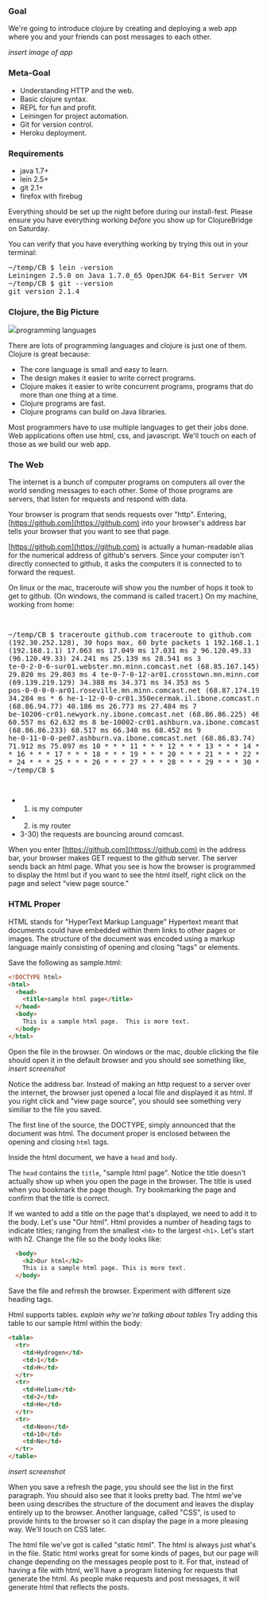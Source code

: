 ### Goal

We're going to introduce clojure by creating and deploying a web app
where you and your friends can post messages to each other.

_insert image of app_

### Meta-Goal

* Understanding HTTP and the web.
* Basic clojure syntax.
* REPL for fun and profit.
* Leiningen for project automation.
* Git for version control.
* Heroku deployment.

### Requirements

* java 1.7+
* lein 2.5+
* git 2.1+
* firefox with firebug

Everything should be set up the night before during our install-fest.
Please ensure you have everything working _before_ you show up for
ClojureBridge on Saturday.

You can verify that you have everything working by trying this out in
your terminal:

<div class= "console"><pre>
~/temp/CB $ lein -version
Leiningen 2.5.0 on Java 1.7.0_65 OpenJDK 64-Bit Server VM
~/temp/CB $ git --version
git version 2.1.4
</pre>
</div>

### Clojure, the Big Picture

<img
src="http://griffsgraphs.files.wordpress.com/2012/07/programming-languages_label.png">programming
languages</img>

There are lots of programming languages and clojure is just one of
them.  Clojure is great because:

+ The core language is small and easy to learn.
+ The design makes it easier to write correct programs.
+ Clojure makes it easier to write concurrent programs, programs that
do more than one thing at a time.
+ Clojure programs are fast.
+ Clojure programs can build on Java libraries.

Most programmers have to use multiple languages to get their jobs
done.  Web applications often use html, css, and javascript.  We'll
touch on each of those as we build our web app.

### The Web

The internet is a bunch of computer programs on computers all over the
world sending messages to each other.  Some of those programs are
servers, that listen for requests and respond with data.

Your browser is program that sends requests over "http".  Entering,
[https://github.com](https://github.com) into your browser's address bar
tells your browser that you want to see that page.

[https://github.com](https://github.com) is actually a human-readable
alias for the numerical address of github's servers.  Since your
computer isn't directly connected to github, it asks the computers it
is connected to to forward the request.

On linux or the mac, traceroute will show you the number of hops it
took to get to github.  (On windows, the command is called tracert.)
On my machine, working from home:


<div class= "console"><pre>

~/temp/CB $ traceroute github.com
traceroute to github.com (192.30.252.128), 30 hops max, 60 byte packets
 1  192.168.1.1 (192.168.1.1)  17.063 ms  17.049 ms  17.031 ms
 2  96.120.49.33 (96.120.49.33)  24.241 ms  25.139 ms  28.541 ms
 3  te-0-2-0-6-sur01.webster.mn.minn.comcast.net (68.85.167.145)  29.825 ms  29.820 ms  29.803 ms
 4  te-0-7-0-12-ar01.crosstown.mn.minn.comcast.net (69.139.219.129)  34.388 ms  34.371 ms  34.353 ms
 5  pos-0-0-0-0-ar01.roseville.mn.minn.comcast.net (68.87.174.194)  32.900 ms  34.284 ms *
 6  he-1-12-0-0-cr01.350ecermak.il.ibone.comcast.net (68.86.94.77)  40.186 ms  26.773 ms  27.484 ms
 7  be-10206-cr01.newyork.ny.ibone.comcast.net (68.86.86.225)  46.717 ms  60.557 ms  62.632 ms
 8  be-10002-cr01.ashburn.va.ibone.comcast.net (68.86.86.233)  68.517 ms  66.340 ms  68.452 ms
 9  he-0-11-0-0-pe07.ashburn.va.ibone.comcast.net (68.86.83.74)  71.955 ms  71.912 ms  75.097 ms
10  * * *
11  * * *
12  * * *
13  * * *
14  * * *
15  * * *
16  * * *
17  * * *
18  * * *
19  * * *
20  * * *
21  * * *
22  * * *
23  * * *
24  * * *
25  * * *
26  * * *
27  * * *
28  * * *
29  * * *
30  * * *
~/temp/CB $ 

</pre>
</div>


+ 1) is my computer
+ 2) is my router
+ 3-30) the requests are bouncing around comcast.

When you enter [https://github.com](httpss://github.com) in the
address bar, your browser makes GET request to the github server.  The
server sends back an html page.  What you see is how the browser is
programmed to display the html but if you want to see the html itself,
right click on the page and select "view page source."

### HTML Proper


HTML stands for "HyperText Markup Language" Hypertext meant that
documents could have embedded within them links to other pages or
images.  The structure of the document was encoded using a markup
language mainly consisting of opening and closing "tags" or elements.

Save the following as sample.html:

```HTML
<!DOCTYPE html>
<html>
  <head>
    <title>sample html page</title>
  </head>
  <body>
    This is a sample html page.  This is more text.
  </body>
</html>
```

Open the file in the browser.  On windows or the mac, double clicking
the file should open it in the default browser and you should see
something like, _insert screenshot_

Notice the address bar.  Instead of making an http request to a server
over the internet, the browser just opened a local file and displayed
it as html.  If you right click and "view page source", you should see
something very similiar to the file you saved.

The first line of the source, the DOCTYPE, simply announced that the
document was html.  The document proper is enclosed between the
opening and closing ```html``` tags.

Inside the html document, we have a ```head``` and ```body```.

The ```head``` contains the ```title```, "sample html page".  Notice
the title doesn't actually show up when you open the page in the
browser.  The title is used when you bookmark the page though.  Try
bookmarking the page and confirm that the title is correct.


If we wanted to add a title on the page that's displayed, we need to
add it to the body.  Let's use "Our html".  Html provides a number of
heading tags to indicate titles; ranging from the smallest ```<h6>```
to the largest ```<h1>```.  Let's start with h2.  Change the file so
the body looks like:

```HTML
  <body>
    <h2>Our html</h2>
    This is a sample html page. This is more text.
  </body>
````

Save the file and refresh the browser.  Experiment with different size
heading tags.

Html supports tables. _explain why we're talking about tables_
Try adding this table to our sample html within the body:

```HTML
<table>
  <tr>
    <td>Hydrogen</td>
    <td>1</td>
    <td>H</td>
  </tr>
  <tr>
    <td>Helium</td>
    <td>2</td>
    <td>He</td>
  </tr>
  <tr>
    <td>Neon</td>
    <td>10</td>
    <td>Ne</td>
  </tr>
</table>
```

_insert screenshot_

When you save a refresh the page, you should see the list in the first
paragraph.  You should also see that it looks pretty bad.  The html
we've been using describes the structure of the document and leaves
the display entirely up to the browser.  Another language, called
"CSS", is used to provide hints to the browser so it can display the
page in a more pleasing way.  We'll touch on CSS later.

The html file we've got is called "static html".  The html is always
just what's in the file.  Static html works great for some kinds of
pages, but our page will change depending on the messages people post
to it.  For that, instead of having a file with html, we'll have a
program listening for requests that generate the html.  As people make
requests and post messages, it will generate html that reflects the
posts.

